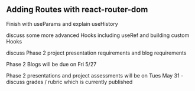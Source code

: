 ## Adding Routes with react-router-dom

Finish with useParams and explain useHistory

discuss some more advanced Hooks including useRef and building custom Hooks

discuss Phase 2 project presentation requirements and blog requirements

Phase 2 Blogs will be due on Fri 5/27

Phase 2 presentations and project assessments will be on Tues May 31 - discuss grades / rubric which is currently published